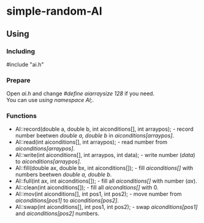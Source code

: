# simple-random-AI
## Using 
### Including
#include "ai.h"  
### Prepare
Open _ai.h_ and change _#define aiarraysize 128_ if you need.  
You can use _using namespace AI;_.  
### Functions
- AI::record(double a, double b, int aiconditions[], int arraypos); - record number beetwen _double a, double b_ in _aiconditions[arraypos]_.
- AI::read(int aiconditions[], int arraypos); - read number from _aiconditions[arraypos]_.
- AI::write(int aiconditions[], int arraypos, int data); - write number (_data_) to _aiconditions[arraypos]_.
- AI::fill(double ax, double bx, int aiconditions[]); - fill _aiconditions[]_ with numbers beetwen _double a, double b_.
- AI::full(int ax, int aiconditions[]); - fill all _aiconditions[]_ with number (_ax_).
- AI::clean(int aiconditions[]); - fill all _aiconditions[]_ with 0.
- AI::mov(int aiconditions[], int pos1, int pos2); - move number from _aiconditions[pos1]_ to _aiconditions[pos2]_.
- AI::swap(int aiconditions[], int pos1, int pos2); - swap _aiconditions[pos1]_ and _aiconditions[pos2]_ numbers.
